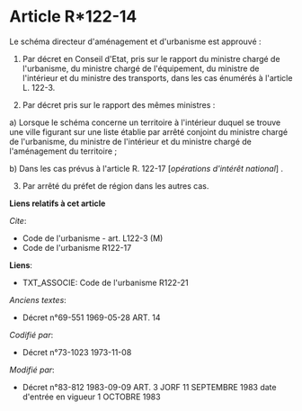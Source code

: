 # Article R*122-14

Le schéma directeur d'aménagement et d'urbanisme est approuvé :

1. Par décret en Conseil d'Etat, pris sur le rapport du ministre chargé de l'urbanisme, du ministre chargé de l'équipement,
du ministre de l'intérieur et du ministre des transports, dans les cas énumérés à l'article L. 122-3.

2. Par décret pris sur le rapport des mêmes ministres :

a) Lorsque le schéma concerne un territoire à l'intérieur duquel se trouve une ville figurant sur une liste établie par
arrêté conjoint du ministre chargé de l'urbanisme, du ministre de l'intérieur et du ministre chargé de l'aménagement du
territoire ;

b) Dans les cas prévus à l'article R. 122-17 [*opérations d'intérêt national*] .

3. Par arrêté du préfet de région dans les autres cas.

**Liens relatifs à cet article**

_Cite_:

  - Code de l'urbanisme - art. L122-3 (M)
  - Code de l'urbanisme R122-17

**Liens**:

  - TXT_ASSOCIE: Code de l'urbanisme R122-21

_Anciens textes_:

  - Décret n°69-551 1969-05-28 ART. 14

_Codifié par_:

  - Décret n°73-1023 1973-11-08

_Modifié par_:

  - Décret n°83-812 1983-09-09 ART. 3 JORF 11 SEPTEMBRE 1983 date d'entrée en vigueur 1 OCTOBRE 1983
